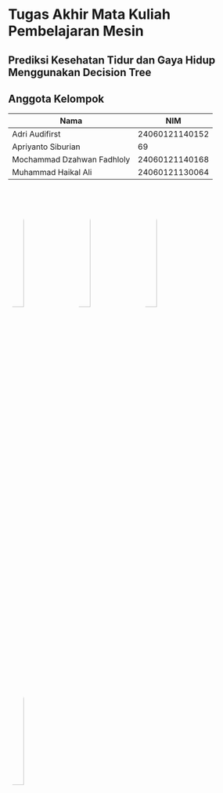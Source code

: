 # Tugas Akhir Mata Kuliah Pembelajaran Mesin

## Prediksi Kesehatan Tidur dan Gaya Hidup Menggunakan Decision Tree

## Anggota Kelompok

| Nama                       | NIM            |
| -------------------------- | -------------- |
| Adri Audifirst             | 24060121140152 |
| Apriyanto Siburian         | 69             |
| Mochammad Dzahwan Fadhloly | 24060121140168 |
| Muhammad Haikal Ali        | 24060121130064 |

<img src="https://github.com/hanyaseorangpelajar.png" width="25%" height="25%" align="left" style="border-radius:100%; margin-right: 10px;"/>
<img src="https://github.com/mdzahwan21.png" width="25%" height="25%" align="left" style="border-radius:100%; margin-right: 10px;"/>
<img src="https://github.com/haikalass.png" width="25%" height="25%" align="left" style="border-radius:100%; margin-right: 10px;"/>
<img src="https://github.com/aprilrian.png" width="25%" height="25%" align="left" style="border-radius:100%; margin-right: 10px;"/>
